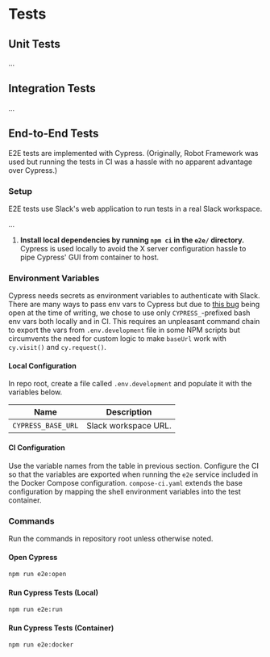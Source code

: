 # Tests

## Unit Tests

...

## Integration Tests

...

## End-to-End Tests

E2E tests are implemented with Cypress. (Originally, Robot Framework was used but running the tests in CI was a hassle with no apparent advantage over Cypress.)

### Setup

E2E tests use Slack's web application to run tests in a real Slack workspace.

...

1. **Install local dependencies by running `npm ci` in the `e2e/` directory.** Cypress is used locally to avoid the X server configuration hassle to pipe Cypress' GUI from container to host.

### Environment Variables

Cypress needs secrets as environment variables to authenticate with Slack. There are many ways to pass env vars to Cypress but due to [this bug](https://github.com/cypress-io/cypress/issues/22181) being open at the time of writing, we chose to use only `CYPRESS_`-prefixed bash env vars both locally and in CI. This requires an unpleasant command chain to export the vars from `.env.development` file in some NPM scripts but circumvents the need for custom logic to make `baseUrl` work with `cy.visit()` and `cy.request()`.

#### Local Configuration

In repo root, create a file called `.env.development` and populate it with the variables below.

| Name               | Description          |
| ------------------ | -------------------- |
| `CYPRESS_BASE_URL` | Slack workspace URL. |

#### CI Configuration

Use the variable names from the table in previous section. Configure the CI so that the variables are exported when running the `e2e` service included in the Docker Compose configuration. `compose-ci.yaml` extends the base configuration by mapping the shell environment variables into the test container.

### Commands

Run the commands in repository root unless otherwise noted.

#### Open Cypress

```bash
npm run e2e:open
```

#### Run Cypress Tests (Local)

```bash
npm run e2e:run
```

#### Run Cypress Tests (Container)

```bash
npm run e2e:docker
```
